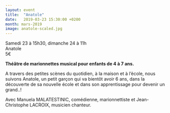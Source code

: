 ```yaml
---
layout: event
title:  "Anatole"
date:   2019-03-23 15:30:00 +0200
month: mars-2019
image: anatole-scaled.jpg
---
```



  Samedi 23 à 15h30, dimanche 24 à 11h  
Anatole  
5€



**Théâtre de marionnettes musical pour enfants de 4 à 7 ans.**

A travers des petites scènes du quotidien, à la maison et à l’école, nous suivons Anatole, un petit garçon qui va bientôt avoir 6 ans, dans la découverte de sa nouvelle école et dans son apprentissage pour devenir un grand..!

Avec Manuela MALATESTINIC, comédienne, marionnettiste et Jean-Christophe LACROIX, musicien chanteur.